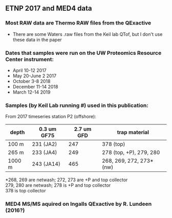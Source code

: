 ## ETNP 2017 and MED4 data

### Most RAW data are Thermo RAW files from the QExactive

- There are some Waters .raw files from the Keil lab QTof, but I don't use these data in the paper

### Dates that samples were run on the UW Proteomics Resource Center instrument:

- April 10-12 2017
- May 20-June 2 2017
- October 3-8 2018
- December 11-14 2018
- March 12-14 2019

### Samples (by Keil Lab running #) used in this publication:

From 2017 timeseries station P2 (offshore):

|depth |0.3 um GF75 |2.7 um GFD| trap material            |
|------|------------|----------|--------------------------|
|100 m |231 (JA2)   |247       |378 (top)                 |
|265 m |233 (JA4)   |249       | 278 (top, +P), 279, 280  |
|1000 m|243 (JA14)  |465       | 268, 269, 272, 273* (nw) |

*268, 269 are netwash; 272, 273 are +P and top collector\
279, 280 are netwash; 278 is +P and top collector\
378 is top collector

### MED4 MS/MS aquired on Ingalls QExactive by R. Lundeen (2016?)
